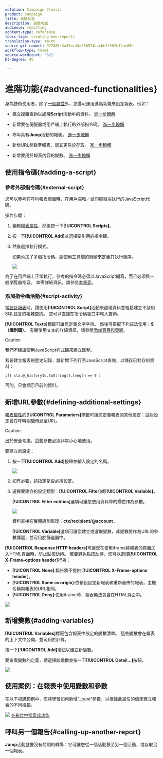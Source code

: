```yaml
---
solution: Campaign Classic
product: campaign
title: 進階功能
description: 進階功能
audience: reporting
content-type: reference
topic-tags: creating-new-reports
translation-type: tm+mt
source-git-commit: 972885c3a38bcd3a260574bacbb3f507e11ae05b
workflow-type: tm+mt
source-wordcount: '621'
ht-degree: 4%

---
```



# 進階功能{#advanced-functionalities}

身為技術使用者，除了[一般屬性](../../reporting/using/properties-of-the-report.md)外，您還可運用進階功能來設定報表，例如：

* 建立複雜查詢以處理&#x200B;**Script**&#x200B;活動中的資料。 [進一步瞭解](#script-activity)

* 新增要在伺服器或用戶端上執行的外部指令碼。 [進一步瞭解](#external-script)

* 呼叫具有&#x200B;**Jump**&#x200B;活動的報表。 [進一步瞭解](#calling-up-another-report)

* 新增URL參數至報表，讓其更易於存取。 [進一步瞭解](#calling-up-another-report)

* 新增要用於報表內容的變數。 [進一步瞭解](#adding-variables)

## 使用指令碼{#adding-a-script}

### 參考外部指令碼{#external-script}

您可以參考在呼叫報表頁面時，在用戶端和／或伺服器端執行的JavaScript代碼。

操作步驟：

1. 編輯[報表屬性](../../reporting/using/properties-of-the-report.md)，然後按一下&#x200B;**[!UICONTROL Scripts]**。
1. 按一下&#x200B;**[!UICONTROL Add]**&#x200B;並選擇要引用的指令碼。
1. 然後選擇執行模式。

   如果添加了多個指令碼，請使用工具欄的箭頭來定義其執行順序。

   ![](assets/reporting_custom_js.png)

為了在用戶端上正常執行，參考的指令碼必須以JavaScript編寫，而且必須與一般瀏覽器相容。 如需詳細資訊，請參閱[本章節](../../web/using/web-forms-answers.md)。

### 添加指令碼活動{#script-activity}

當[設計報表](../../reporting/using/creating-a-new-report.md#modelizing-the-chart)時，請使用&#x200B;**[!UICONTROL Script]**&#x200B;活動來處理資料並輕鬆建立不啟用SQL語言的複雜查詢。 您可以直接在指令碼窗口中輸入查詢。

**[!UICONTROL Texts]**&#x200B;標籤可讓您定義文字字串。 然後可搭配下列語法使用：**$（識別碼）**。 有關使用文本的詳細資訊，請參閱[添加頁眉和頁腳](../../reporting/using/element-layout.md#adding-a-header-and-a-footer)。

>[!CAUTION]
>
>我們不建議使用JavaScript程式碼來建立匯整。

若要建立報表的歷史記錄，請新增下列行至JavaScript查詢，以儲存已封存的資料：

```
if( ctx.@_historyId.toString().length == 0 )
```

否則，只會顯示目前的資料。

## 新增URL參數{#defining-additional-settings}

[報表屬性](../../reporting/using/properties-of-the-report.md)的&#x200B;**[!UICONTROL Parameters]**&#x200B;標籤可讓您定義報表的其他設定：這些設定會在呼叫期間傳遞至URL。

>[!CAUTION]
>
>出於安全考慮，這些參數必須非常小心地使用。

要建立新設定：

1. 按一下&#x200B;**[!UICONTROL Add]**&#x200B;按鈕並輸入設定的名稱。

   ![](assets/s_ncs_advuser_report_properties_09a.png)

1. 如有必要，請指定是否必須設定。

1. 選擇要建立的設定類型：**[!UICONTROL Filter]**&#x200B;或&#x200B;**[!UICONTROL Variable]**。

   **[!UICONTROL Filter entities]**&#x200B;選項可讓您使用資料庫的欄位作為參數。

   ![](assets/s_ncs_advuser_report_properties_09b.png)

   資料直接在實體級別恢復：**ctx/recipient/@account**。

   **[!UICONTROL Variable]**&#x200B;選項可讓您建立或選取變數，此變數將作為URL的參數傳遞，並可用於篩選器中。

**[!UICONTROL Response HTTP headers]**&#x200B;可讓您在使用iframe將報表的頁面加入HTML頁面時，防止點按劫持。 若要避免點按劫持，您可以選擇&#x200B;**[!UICONTROL X-Frame-options header]**&#x200B;行為：

* **[!UICONTROL None]**:報告將不提供 **[!UICONTROL X-Frame-options header]**。
* **[!UICONTROL Same as origin]**:依預設設定新報表和重新發佈的報表。主機名稱與報表的URL相同。
* **[!UICONTROL Deny]**:使用iframe時，報表無法包含在HTML頁面中。

![](assets/s_ncs_advuser_report_properties_09c.png)

## 新增變數{#adding-variables}

**[!UICONTROL Variables]**&#x200B;標籤包含報表中設定的變數清單。 這些變數會在報表的上下文中公開，並可用於計算。

按一下&#x200B;**[!UICONTROL Add]**&#x200B;按鈕以建立新變數。

要查看變數的定義，請選擇該變數並按一下&#x200B;**[!UICONTROL Detail...]**&#x200B;按鈕。

![](assets/s_ncs_advuser_report_properties_10.png)

## 使用案例：在報表中使用變數和參數

在以下視訊範例中，您將學習如何新增&quot;_type&quot;參數，以根據此屬性的值來建立報表的不同檢視。

![](assets/do-not-localize/how-to-video.png) [在影片中探索此功能](https://helpx.adobe.com/campaign/classic/how-to/add-url-parameter-in-acv6.html?playlist=/ccx/v1/collection/product/campaign/classic/segment/business-practitioners/explevel/intermediate/applaunch/how-to-4/collection.ccx.js&amp;ref=helpx.adobe.com)


## 呼叫另一個報告{#calling-up-another-report}

**Jump**&#x200B;活動就像沒有箭頭的轉場：它可讓您從一個活動移至另一個活動，或存取另一個報表。
